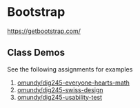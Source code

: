 

# Bootstrap

https://getbootstrap.com/

## Class Demos

See the following assignments for examples

1. [omundy/dig245-everyone-hearts-math](https://github.com/omundy/dig245-everyone-hearts-math)
1. [omundy/dig245-swiss-design](https://github.com/omundy/dig245-swiss-design)
1. [omundy/dig245-usability-test](https://github.com/omundy/dig245-usability-test)
